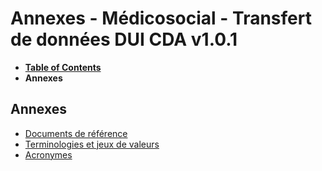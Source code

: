 # Annexes - Médicosocial - Transfert de données DUI CDA v1.0.1

* [**Table of Contents**](toc.md)
* **Annexes**

## Annexes

* [Documents de référence](annexes_documents_reference.md)
* [Terminologies et jeux de valeurs](annexes_nomenclatures.md)
* [Acronymes](annexes_acronymes.md)


